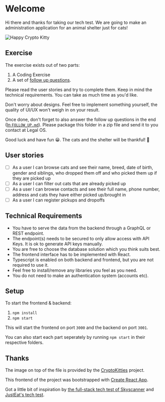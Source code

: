 # Welcome

Hi there and thanks for taking our tech test. We are going to make an administration application for an animal shelter just for cats!

![Happy Crypto Kitty](https://www.cryptokitties.co/images/kitty-eth.svg)

## Exercise

The exercise exists out of two parts:

1. A Coding Exercise
2. A set of [follow up questions](/FOLLOW_UP.md).

Please read the user stories and try to complete them. Keep in mind the technical requirements. You can take as much time as you'd like. 

Don't worry about designs. Feel free to implement something yourself, the quality of UI/UX won't weigh in on your result. 

Once done, don't forget to also answer the follow up questions in the end ([In `FOLLOW_UP.md`](/FOLLOW_UP.md)). Please package this folder in a zip file and send it to you contact at Legal OS. 

Good luck and have fun 😀. The cats and the shelter will be thankful! 🙏

## User stories

- [ ] As a user I can browse cats and see their name, breed, date of birth, gender and siblings, who dropped them off and who picked them up if they are picked up
- [ ] As a user I can filter out cats that are already picked up
- [ ] As a user I can browse contacts and see their full name, phone number, address and cats they have either picked up/brought in
- [ ] As a user I can register pickups and dropoffs

## Technical Requirements

* You have to serve the data from the backend through a GraphQL or REST endpoint. 
* The endpoint(s) needs to be secured to only allow access with API Keys. It is ok to generate API keys manually.
* You are free to choose the database solution which you think suits best. 
* The frontend interface has to be implemented with React.
* Typescript is enabled on both backend and frontend, but you are not required to use it.
* Feel free to install/remove any libraries you feel as you need.
* You do not need to make an authentication system (accounts etc).

## Setup

To start the frontend & backend:

1. `npm install`
2. `npm start`

This will start the frontend on port `3000` and the backend on port `3001`.

You can also start each part seperately by running `npm start` in their respective folders.

## Thanks

The image on top of the file is provided by the [CryptoKitties](https://www.cryptokitties.co/) project.

This frontend of the project was bootstrapped with [Create React App](https://github.com/facebook/create-react-app).

Got a little bit of inspiration by [the full-stack tech test of Skyscanner](https://github.com/Skyscanner/full-stack-recruitment-test) and [JustEat's tech test](https://github.com/justeat/JustEat.RecruitmentTest).
